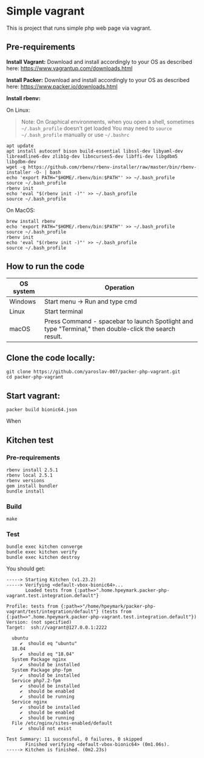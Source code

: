 

# Simple vagrant
This is project that runs simple php web page via vagrant.

## Pre-requirements

**Install Vagrant:**
Download and install accordingly to your OS as described here:
https://www.vagrantup.com/downloads.html

**Install Packer:**
Download and install accordingly to your OS as described here:
https://www.packer.io/downloads.html


**Install rbenv:**


On Linux:
> Note:
> On Graphical environments, when you open a shell, sometimes `~/.bash_profile` doesn't get loaded
> You may need to `source ~/.bash_profile` manually or use `~/.bashrc`

```
apt update
apt install autoconf bison build-essential libssl-dev libyaml-dev libreadline6-dev zlib1g-dev libncurses5-dev libffi-dev libgdbm5 libgdbm-dev
wget -q https://github.com/rbenv/rbenv-installer/raw/master/bin/rbenv-installer -O- | bash
echo 'export PATH="$HOME/.rbenv/bin:$PATH"' >> ~/.bash_profile
source ~/.bash_profile
rbenv init
echo 'eval "$(rbenv init -)"' >> ~/.bash_profile
source ~/.bash_profile
```
On MacOS:
```
brew install rbenv
echo 'export PATH="$HOME/.rbenv/bin:$PATH"' >> ~/.bash_profile
source ~/.bash_profile
rbenv init
echo 'eval "$(rbenv init -)"' >> ~/.bash_profile
source ~/.bash_profile
```
## How to run the code


 OS system | Operation
 ------------ | -------------
| Windows | Start menu -> Run and type cmd |
| Linux  |Start terminal |
| macOS | Press Command - spacebar to launch Spotlight and type "Terminal," then double-click the search result. |

## Clone the code locally:

    git clone https://github.com/yaroslav-007/packer-php-vagrant.git
    cd packer-php-vagrant

## Start vagrant:

    packer build bionic64.json

When 

## Kitchen test
### Pre-requirements
```
rbenv install 2.5.1
rbenv local 2.5.1
rbenv versions
gem install bundler
bundle install
```

  

### Build

```
make
```

### Test
```
bundle exec kitchen converge
bundle exec kitchen verify
bundle exec kitchen destroy
```

You should get:

    -----> Starting Kitchen (v1.23.2)
    -----> Verifying <default-vbox-bionic64>...
           Loaded tests from {:path=>".home.hpeymark.packer-php-vagrant.test.integration.default"} 
    
    Profile: tests from {:path=>"/home/hpeymark/packer-php-vagrant/test/integration/default"} (tests from {:path=>".home.hpeymark.packer-php-vagrant.test.integration.default"})
    Version: (not specified)
    Target:  ssh://vagrant@127.0.0.1:2222
    
      ubuntu
         ✔  should eq "ubuntu"
      18.04
         ✔  should eq "18.04"
      System Package nginx
         ✔  should be installed
      System Package php-fpm
         ✔  should be installed
      Service php7.2-fpm
         ✔  should be installed
         ✔  should be enabled
         ✔  should be running
      Service nginx
         ✔  should be installed
         ✔  should be enabled
         ✔  should be running
      File /etc/nginx/sites-enabled/default
         ✔  should not exist
    
    Test Summary: 11 successful, 0 failures, 0 skipped
           Finished verifying <default-vbox-bionic64> (0m1.06s).
    -----> Kitchen is finished. (0m2.23s)

